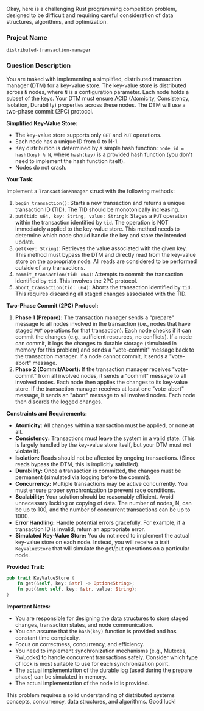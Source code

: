 Okay, here is a challenging Rust programming competition problem, designed to be difficult and requiring careful consideration of data structures, algorithms, and optimization.

### Project Name

```
distributed-transaction-manager
```

### Question Description

You are tasked with implementing a simplified, distributed transaction manager (DTM) for a key-value store. The key-value store is distributed across `N` nodes, where `N` is a configuration parameter.  Each node holds a subset of the keys. Your DTM must ensure ACID (Atomicity, Consistency, Isolation, Durability) properties across these nodes.  The DTM will use a two-phase commit (2PC) protocol.

**Simplified Key-Value Store:**

*   The key-value store supports only `GET` and `PUT` operations.
*   Each node has a unique ID from 0 to N-1.
*   Key distribution is determined by a simple hash function: `node_id = hash(key) % N`, where `hash(key)` is a provided hash function (you don't need to implement the hash function itself).
*   Nodes do not crash.

**Your Task:**

Implement a `TransactionManager` struct with the following methods:

1.  `begin_transaction()`:  Starts a new transaction and returns a unique transaction ID (TID). The TID should be monotonically increasing.
2.  `put(tid: u64, key: String, value: String)`:  Stages a `PUT` operation within the transaction identified by `tid`. The operation is NOT immediately applied to the key-value store. This method needs to determine which node should handle the key and store the intended update.
3.  `get(key: String)`: Retrieves the value associated with the given key. This method must bypass the DTM and directly read from the key-value store on the appropriate node. All reads are considered to be performed outside of any transactions.
4.  `commit_transaction(tid: u64)`: Attempts to commit the transaction identified by `tid`. This involves the 2PC protocol.
5.  `abort_transaction(tid: u64)`: Aborts the transaction identified by `tid`.  This requires discarding all staged changes associated with the TID.

**Two-Phase Commit (2PC) Protocol:**

1.  **Phase 1 (Prepare):**  The transaction manager sends a "prepare" message to all nodes involved in the transaction (i.e., nodes that have staged `PUT` operations for that transaction). Each node checks if it can commit the changes (e.g., sufficient resources, no conflicts). If a node can commit, it logs the changes to durable storage (simulated in memory for this problem) and sends a "vote-commit" message back to the transaction manager. If a node cannot commit, it sends a "vote-abort" message.
2.  **Phase 2 (Commit/Abort):** If the transaction manager receives "vote-commit" from all involved nodes, it sends a "commit" message to all involved nodes.  Each node then applies the changes to its key-value store. If the transaction manager receives at least one "vote-abort" message, it sends an "abort" message to all involved nodes. Each node then discards the logged changes.

**Constraints and Requirements:**

*   **Atomicity:**  All changes within a transaction must be applied, or none at all.
*   **Consistency:**  Transactions must leave the system in a valid state.  (This is largely handled by the key-value store itself, but your DTM must not violate it).
*   **Isolation:**  Reads should not be affected by ongoing transactions. (Since reads bypass the DTM, this is implicitly satisfied).
*   **Durability:**  Once a transaction is committed, the changes must be permanent (simulated via logging before the commit).
*   **Concurrency:**  Multiple transactions may be active concurrently. You must ensure proper synchronization to prevent race conditions.
*   **Scalability:**  Your solution should be reasonably efficient.  Avoid unnecessary locking or copying of data. The number of nodes, N, can be up to 100, and the number of concurrent transactions can be up to 1000.
*   **Error Handling:**  Handle potential errors gracefully.  For example, if a transaction ID is invalid, return an appropriate error.
*   **Simulated Key-Value Store:** You do not need to implement the actual key-value store on each node. Instead, you will receive a trait `KeyValueStore` that will simulate the get/put operations on a particular node.

**Provided Trait:**

```rust
pub trait KeyValueStore {
    fn get(&self, key: &str) -> Option<String>;
    fn put(&mut self, key: &str, value: String);
}
```

**Important Notes:**

*   You are responsible for designing the data structures to store staged changes, transaction states, and node communication.
*   You can assume that the `hash(key)` function is provided and has constant time complexity.
*   Focus on correctness, concurrency, and efficiency.
*   You need to implement synchronization mechanisms (e.g., Mutexes, RwLocks) to handle concurrent transactions safely. Consider which type of lock is most suitable to use for each synchronization point.
*   The actual implementation of the durable log (used during the prepare phase) can be simulated in memory.
* The actual implementation of the node id is provided.

This problem requires a solid understanding of distributed systems concepts, concurrency, data structures, and algorithms. Good luck!

